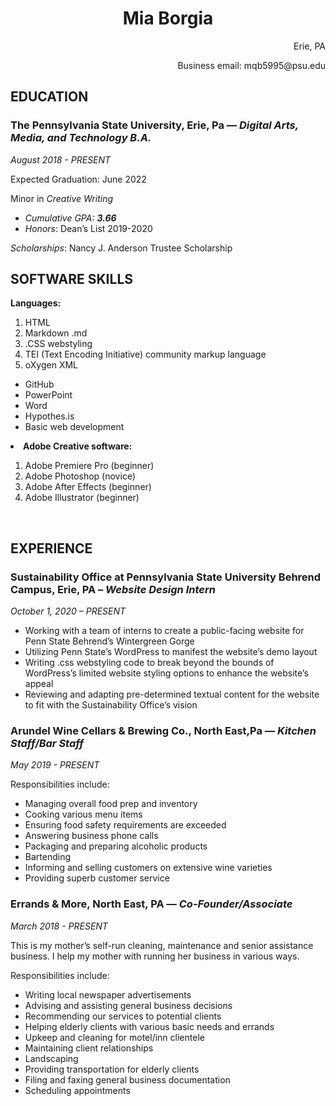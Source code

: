 <h1 style="text-align: center;">Mia Borgia</h1>
<p style="text-align: right;">Erie, PA</p>
<p style="text-align: right;">Business email: mqb5995@psu.edu</p>


<h2><b>EDUCATION</b></h2>
<h3><b>The Pennsylvania State University, </b>Erie, Pa — <i>Digital Arts, Media, and Technology B.A.</i></h3>
<i>August 2018 - PRESENT</i>

Expected Graduation: June 2022

Minor in <i>Creative Writing</i>
<ul>
 	<li><i>Cumulative GPA: <b>3.66</b></i></li>
 	<li><i>Honors</i>: Dean’s List 2019-2020</li>
</ul>
<i>Scholarships</i>: Nancy J. Anderson Trustee Scholarship
<h2><b>SOFTWARE SKILLS</b></h2>

 <b>Languages:</b>
<ol>
 <li>HTML</li>
 <li>Markdown .md</li>
 <li>.CSS webstyling</li>
 <li>TEI (Text Encoding Initiative) community markup language</li>
 <li>oXygen XML</li>
 </ol>
 <ul>
 <li>GitHub</li>
 <li>PowerPoint</li>
 <li>Word</li>
 <li>Hypothes.is</li>
 <li>Basic web development</li>
 </ul>
 <li><b>Adobe Creative software:</b></li>
 <ol>
  <li>Adobe Premiere Pro (beginner)</li>
  <li>Adobe Photoshop (novice)</li>
  <li>Adobe After Effects (beginner)</li>
  <li>Adobe Illustrator (beginner)</li>
 </ol> 	

&nbsp;
<h2><b>EXPERIENCE</b></h2>

<h3><b>Sustainability Office at Pennsylvania State University Behrend Campus,</b> Erie, PA – <i>Website Design Intern</i></h3>
<i>October 1, 2020 – PRESENT</i>
<ul>
<li>Working with a team of interns to create a public-facing website for Penn State Behrend’s Wintergreen Gorge</li>
 <li>Utilizing Penn State’s WordPress to manifest the website’s demo layout</li>
<li>Writing .css webstyling code to break beyond the bounds of WordPress’s limited website styling options to enhance the website’s appeal</li>
<li>Reviewing and adapting pre-determined textual content for the website to fit with the Sustainability Office’s vision</li>
</ul>
<h3><b>Arundel Wine Cellars &amp; Brewing Co., </b>North East,Pa — <i>Kitchen Staff/Bar Staff</i></h3>
<i>May 2019 - PRESENT</i>

Responsibilities include:
<ul>
 	<li>Managing overall food prep and inventory</li>
 	<li>Cooking various menu items</li>
 	<li>Ensuring food safety requirements are exceeded</li>
 	<li>Answering business phone calls</li>
 	<li>Packaging and preparing alcoholic products</li>
 	<li>Bartending</li>
 	<li>Informing and selling customers on extensive wine varieties</li>
 	<li>Providing superb customer service</li>
</ul>
<h3><b>Errands &amp; More, </b>North East, PA — <i>Co-Founder/Associate</i></h3>
<i>March 2018 - PRESENT</i>

This is my mother’s self-run cleaning, maintenance and senior assistance business. I help my mother with running her business in various ways.

Responsibilities include:
<ul>
 	<li>Writing local newspaper advertisements</li>
 	<li>Advising and assisting general business decisions</li>
 	<li>Recommending our services to potential clients</li>
 	<li>Helping elderly clients with various basic needs and errands</li>
 	<li>Upkeep and cleaning for motel/inn clientele</li>
 	<li>Maintaining client relationships</li>
 	<li>Landscaping</li>
 	<li>Providing transportation for elderly clients</li>
 	<li>Filing and faxing general business documentation</li>
 	<li>Scheduling appointments</li>
</ul>
&nbsp;
